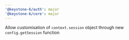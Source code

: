 ```yaml
---
'@keystone-6/auth': major
'@keystone-6/core': major
---
```


Allow customisation of `context.session` object through new `config.getSession` function